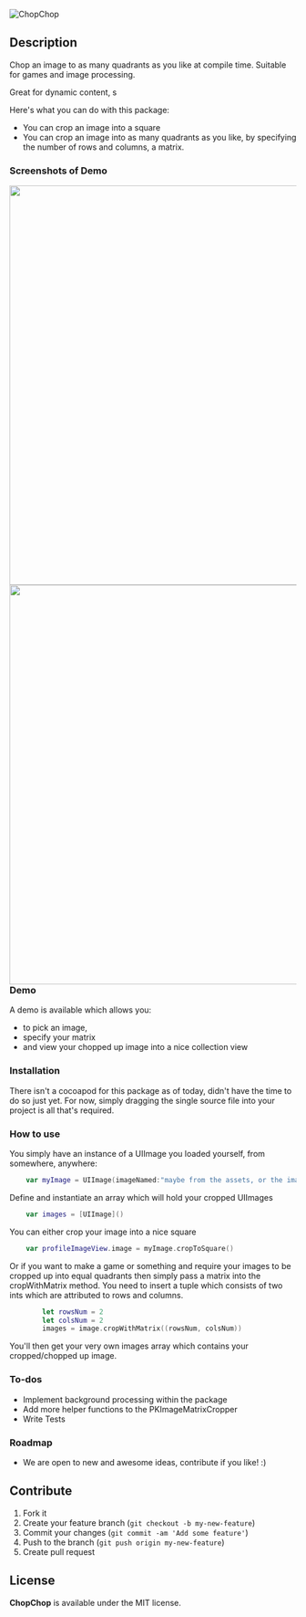 ![ChopChop](https://github.com/pavankataria/ChopChop/blob/master/Resources/ChopChop-cover.png)

## Description 

Chop an image to as many quadrants as you like at compile time. 
Suitable for games and image processing.

Great for dynamic content, s

Here's what you can do with this package:

  - You can crop an image into a square
  - You can crop an image into as many quadrants as you like, by specifying the number of rows and columns, a matrix.
  
### Screenshots of Demo
 <p>
<a href="url"><img src="https://cloud.githubusercontent.com/assets/1791244/12220110/e0d6c130-b758-11e5-88ee-08af7d865f28.PNG" align="left" height=700px></a>
<p>
<a href="url"><img src="https://cloud.githubusercontent.com/assets/1791244/12220111/e2336dbc-b758-11e5-89ff-3eef44a4ce10.PNG" align="right" height=700px></a> 
</p>
<p></p>
<br>

### Demo
A demo is available which allows you:
  - to pick an image,
  - specify your matrix
  - and view your chopped up image into a nice collection view

### Installation

There isn't a cocoapod for this package as of today, didn't have the time to do so just yet. 
For now, simply dragging the single source file into your project is all that's required.

### How to use
You simply have an instance of a UIImage you loaded yourself, from somewhere, anywhere:
```Swift
    var myImage = UIImage(imageNamed:"maybe from the assets, or the image picker class")
```
Define and instantiate an array which will hold your cropped UIImages
```Swift
    var images = [UIImage]()
```


You can either crop your image into a nice square
```Swift
    var profileImageView.image = myImage.cropToSquare()
```

Or if you want to make a game or something and require your images to be cropped up into equal quadrants then simply pass a matrix into the cropWithMatrix method.
You need to insert a tuple which consists of two ints which are attributed to rows and columns.
```Swift
        let rowsNum = 2
        let colsNum = 2
        images = image.cropWithMatrix((rowsNum, colsNum))
```

You'll then get your very own images array which contains your cropped/chopped up image.

### To-dos
+ Implement background processing within the package
+ Add more helper functions to the PKImageMatrixCropper
+ Write Tests

### Roadmap
- We are open to new and awesome ideas, contribute if you like! :)

## Contribute

1. Fork it
2. Create your feature branch (`git checkout -b my-new-feature`)
3. Commit your changes (`git commit -am 'Add some feature'`)
4. Push to the branch (`git push origin my-new-feature`)
5. Create pull request


## License

**ChopChop** is available under the MIT license. 
